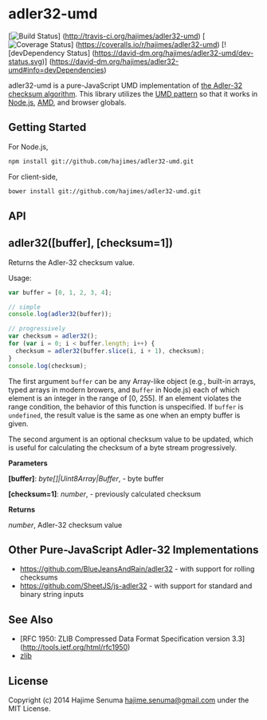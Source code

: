 # adler32-umd
[![Build Status](https://travis-ci.org/hajimes/adler32-umd.svg?branch=master)]
(http://travis-ci.org/hajimes/adler32-umd)
[![Coverage Status](https://coveralls.io/repos/hajimes/adler32-umd/badge.svg)]
(https://coveralls.io/r/hajimes/adler32-umd)
[![devDependency Status]
(https://david-dm.org/hajimes/adler32-umd/dev-status.svg)]
(https://david-dm.org/hajimes/adler32-umd#info=devDependencies)

adler32-umd is a pure-JavaScript UMD implementation of
[the Adler-32 checksum algorithm](https://en.wikipedia.org/wiki/Adler-32).
This library utilizes the [UMD pattern](https://github.com/umdjs/umd)
so that it works in [Node.js](http://nodejs.org/),
[AMD](http://requirejs.org/docs/whyamd.html), and browser globals.

## Getting Started
For Node.js,
```bash
npm install git://github.com/hajimes/adler32-umd.git
```

For client-side,
```bash
bower install git://github.com/hajimes/adler32-umd.git
```

## API

adler32(\[buffer\], \[checksum=1\])
-----------------------------------
Returns the Adler-32 checksum value.

Usage:
```javascript
var buffer = [0, 1, 2, 3, 4];

// simple
console.log(adler32(buffer));

// progressively
var checksum = adler32();
for (var i = 0; i < buffer.length; i++) {
  checksum = adler32(buffer.slice(i, i + 1), checksum);
}
console.log(checksum);
```

The first argument `buffer` can be any Array-like object
(e.g., built-in arrays, typed arrays in modern browers,
and `Buffer` in Node.js)
each of which element is an integer in the range of [0, 255].
If an element violates the range condition,
the behavior of this function is unspecified.
If `buffer` is `undefined`,
the result value is the same as one when an empty buffer is given.

The second argument is an optional checksum value to be updated,
which is useful for calculating the checksum of a byte stream
progressively.



**Parameters**

**[buffer]**:  *byte[]|Uint8Array|Buffer*,  - byte buffer

**[checksum=1]**:  *number*,  - previously calculated checksum

**Returns**

*number*,  Adler-32 checksum value


## Other Pure-JavaScript Adler-32 Implementations
- https://github.com/BlueJeansAndRain/adler32 -
  with support for rolling checksums
- https://github.com/SheetJS/js-adler32 -
  with support for standard and binary string inputs

## See Also
- [RFC 1950: ZLIB Compressed Data Format Specification version 3.3]
  (http://tools.ietf.org/html/rfc1950)
- [zlib](http://www.zlib.net/)

## License
Copyright (c) 2014 Hajime Senuma <hajime.senuma@gmail.com>
under the MIT License.
